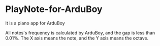 # PlayNote-for-ArduBoy
It is a piano app for ArduBoy

All notes's frequency is calculated by ArduBoy, and the gap is less than 0.01%.
The X axis means the note, and the Y axis means the octave.
